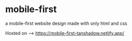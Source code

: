 # mobile-first
a mobile-first website design made with only html and css

Hosted on --> https://mobile-first-tanshadow.netlify.app/

